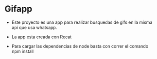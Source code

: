 # Gifapp

* Este proyecto es una app para realizar busquedas de gifs en la misma api que usa whatsapp.

* La app esta creada con Recat

* Para cargar las dependencias de node basta con correr el comando npm install
